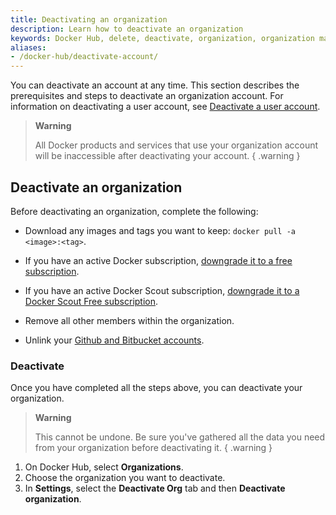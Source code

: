 ```yaml
---
title: Deactivating an organization
description: Learn how to deactivate an organization
keywords: Docker Hub, delete, deactivate, organization, organization management
aliases:
- /docker-hub/deactivate-account/
---
```


You can deactivate an account at any time. This section describes the prerequisites and steps to deactivate an organization account. For information on deactivating a user account, see [Deactivate a user account](../accounts/deactivate-user-account.md).

>**Warning**
>
> All Docker products and services that use your organization account will be inaccessible after deactivating your account.
{ .warning }

## Deactivate an organization

Before deactivating an organization, complete the following:

- Download any images and tags you want to keep:
  `docker pull -a <image>:<tag>`.

- If you have an active Docker subscription, [downgrade it to a free subscription](../subscription/core-subscription/downgrade.md).

- If you have an active Docker Scout subscription, [downgrade it to a Docker Scout Free subscription](../billing/scout-billing.md#downgrade-your-subscription).

- Remove all other members within the organization.

- Unlink your [Github and Bitbucket accounts](../docker-hub/builds/link-source.md#unlink-a-github-user-account).

### Deactivate

Once you have completed all the steps above, you can deactivate your organization.

> **Warning**
>
> This cannot be undone. Be sure you've gathered all the data you need from your organization before deactivating it.
{ .warning }

1. On Docker Hub, select **Organizations**.
2. Choose the organization you want to deactivate. 
3. In **Settings**, select the **Deactivate Org** tab and then **Deactivate organization**.
